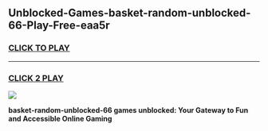 
## Unblocked-Games-basket-random-unblocked-66-Play-Free-eaa5r
<h3>
<a href="https://premium76.site?title=basket-random-unblocked-66&ref=09A">CLICK TO PLAY</a></h3>
<hr>

<h3>
<a href="https://premium76.site?title=basket-random-unblocked-66&ref=09A">CLICK 2 PLAY</a>
  
</h3>

<a href="https://premium76.site?title=basket-random-unblocked-66&ref=09A"><img src="https://clearcache.store/games.png"></a>


**basket-random-unblocked-66 games unblocked: Your Gateway to Fun and Accessible Online Gaming**
